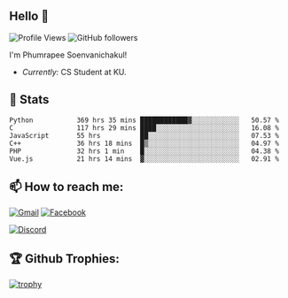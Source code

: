 
<h2>Hello 👋</h2> 

![Profile Views](https://komarev.com/ghpvc/?username=Homiez09&label=Profile%20views&color=0e75b6&style=flat)
![GitHub followers](https://img.shields.io/github/followers/HomieZ09.svg?style=social&label=Follow)


I'm Phumrapee Soenvanichakul!

- <i>Currently:</i> CS Student at KU.

<h2>👀 Stats</h2>

<!--START_SECTION:waka-->

```text
Python           369 hrs 35 mins ████████████▓░░░░░░░░░░░░   50.57 %
C                117 hrs 29 mins ████░░░░░░░░░░░░░░░░░░░░░   16.08 %
JavaScript       55 hrs          ██░░░░░░░░░░░░░░░░░░░░░░░   07.53 %
C++              36 hrs 18 mins  █▒░░░░░░░░░░░░░░░░░░░░░░░   04.97 %
PHP              32 hrs 1 min    █░░░░░░░░░░░░░░░░░░░░░░░░   04.38 %
Vue.js           21 hrs 14 mins  ▓░░░░░░░░░░░░░░░░░░░░░░░░   02.91 %
```

<!--END_SECTION:waka-->

<h2>📫 How to reach me:</h2>

<a href="mailto:phumrapeesoen1@gmail.com">![Gmail](https://img.shields.io/badge/Gmail-D14836?style=for-the-badge&logo=gmail&logoColor=white)</a> 
<a href="https://web.facebook.com/phumrapee.soenvanichakul.3/">![Facebook](https://img.shields.io/badge/Facebook-4267B2?style=for-the-badge&logo=facebook&logoColor=white)</a>

<a href="https://discord.gg/EWnAEUtFVm">![Discord](https://discord.c99.nl/widget/theme-1/297740667784921089.png)</a> 

<h2>🏆 Github Trophies:</h2>

[![trophy](https://github-profile-trophy.vercel.app/?username=Homiez09&theme=discord&row=1)](https://github.com/ryo-ma/github-profile-trophy)

